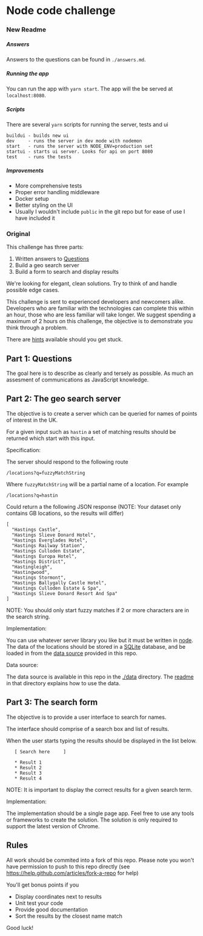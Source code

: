 # Node code challenge

### New Readme
##### Answers
Answers to the questions can be found in `./answers.md`.  

##### Running the app
You can run the app with `yarn start`. The app will the be served at `localhost:8080`.

##### Scripts
There are several `yarn` scripts for running the server, tests and ui
```
buildui - builds new ui 
dev     - runs the server in dev mode with nodemon
start   - runs the server with NODE_ENV=production set
startui - starts ui server. Looks for api on port 8080
test    - runs the tests
```

##### Improvements
- More comprehensive tests
- Proper error handling middleware
- Docker setup
- Better styling on the UI
- Usually I wouldn't include `public` in the git repo but for ease of use I have included it

### Original
This challenge has three parts:

1. Written answers to [Questions](./QUESTIONS.md)
2. Build a geo search server
3. Build a form to search and display results

We're looking for elegant, clean solutions.  Try to think of and handle possible edge cases.

This challenge is sent to experienced developers and newcomers alike. Developers who are familiar with the technologies can complete this within an hour, those who are less familiar will take longer. We suggest spending a maximum of 2 hours on this challenge, the objective is to demonstrate you think through a problem.

There are [hints](./HINTS.md) available should you get stuck.

## Part 1: Questions

The goal here is to describe as clearly and tersely as possible. As much an assesment of communications as JavaScript knowledge.

## Part 2: The geo search server

The objective is to create a server which can be queried for names of points of interest in the UK.

For a given input such as `hastin` a set of matching results should be returned which start with this input.

Specification:

The server should respond to the following route

    /locations?q=fuzzyMatchString

Where `fuzzyMatchString` will be a partial name of a location. For example

    /locations?q=hastin

Could return a the following JSON response (NOTE: Your dataset only contains GB locations, so the results will differ)

    [
      "Hastings Castle",
      "Hastings Slieve Donard Hotel",
      "Hastings Everglades Hotel",
      "Hastings Railway Station",
      "Hastings Culloden Estate",
      "Hastings Europa Hotel",
      "Hastings District",
      "Hastingleigh",
      "Hastingwood",
      "Hastings Stormont",
      "Hastings Ballygally Castle Hotel",
      "Hastings Culloden Estate & Spa",
      "Hastings Slieve Donard Resort And Spa"
    ]

NOTE: You should only start fuzzy matches if 2 or more characters are in the search string.

Implementation:

You can use whatever server library you like but it must be written in [node](https://nodejs.org). The data of the locations should be stored in a [SQLite](https://www.sqlite.org/) database, and be loaded in from the [data source](data/) provided in this repo.

Data source:

The data source is available in this repo in the [./data](data/) directory. The [readme](data/readme.txt) in that directory explains how to use the data.

## Part 3: The search form

The objective is to provide a user interface to search for names.

The interface should comprise of a search box and list of results.

When the user starts typing the results should be displayed in the list below.

```
   [ Search here     ]

   * Result 1
   * Result 2
   * Result 3
   * Result 4

```

NOTE: It is important to display the correct results for a given search term. 

Implementation:

The implementation should be a single page app.  Feel free to use any tools or frameworks to create the solution. The solution is only required to support the latest version of Chrome.

## Rules

All work should be commited into a fork of this repo. Please note you won't have permission to push to this repo directly (see <https://help.github.com/articles/fork-a-repo> for help)

You'll get bonus points if you

 * Display coordinates next to results
 * Unit test your code
 * Provide good documentation
 * Sort the results by the closest name match

Good luck!
